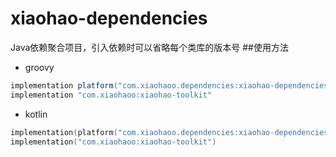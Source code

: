 # xiaohao-dependencies

Java依赖聚合项目，引入依赖时可以省略每个类库的版本号
##使用方法

- groovy

```groovy
implementation platform("com.xiaohaoo.dependencies:xiaohao-dependencies:1.0.0")
implementation "com.xiaohaoo:xiaohao-toolkit"
```

- kotlin

```kotlin
implementation(platform("com.xiaohaoo.dependencies:xiaohao-dependencies:1.0.0"))
implementation("com.xiaohaoo:xiaohao-toolkit")
```
